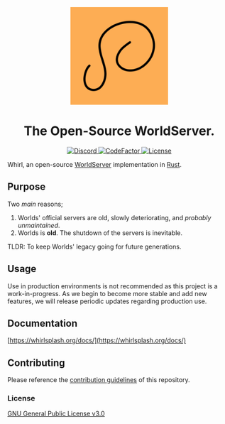 <p align="center">
<a href="https://github.com/Whirlsplash/whirl">
<img src="https://raw.githubusercontent.com/Whirlsplash/assets/master/Whirl.png" alt="Whirl icon" width="220" />
</a>
</p>
<h1 align="center">
The Open-Source WorldServer.
</h1>

<p align="center">
<a href="https://discord.com/invite/8hn6padWF6">
<img src="https://img.shields.io/discord/821938182274154506" alt="Discord">
</a>
<a href="https://www.codefactor.io/repository/github/whirlsplash/whirl">
<img src="https://www.codefactor.io/repository/github/whirlsplash/whirl/badge" alt="CodeFactor" />
</a>
<a href="./LICENSE">
<img src="https://img.shields.io/github/license/Whirlsplash/whirl" alt="License">
</a>
</p>

Whirl, an open-source <a href="http://dev.worlds.net/private/GammaDocs/WorldServer.html">WorldServer</a> implementation in <a href="https://www.rust-lang.org/">Rust</a>.

## Purpose
Two *main* reasons;
1. Worlds' official servers are old, slowly deteriorating, and *probably unmaintained*.
2. Worlds is **old**. The shutdown of the servers is inevitable.

TLDR: To keep Worlds' legacy going for future generations.

## Usage
Use in production environments is not recommended as this project is a work-in-progress. As we begin to become more stable and add new features, we will release periodic updates regarding production use.

## Documentation
[https://whirlsplash.org/docs/](https://whirlsplash.org/docs/)

## Contributing
Please reference the [contribution guidelines](./CONTRIBUTING.md) of this repository.

### License
[GNU General Public License v3.0](./LICENSE)
